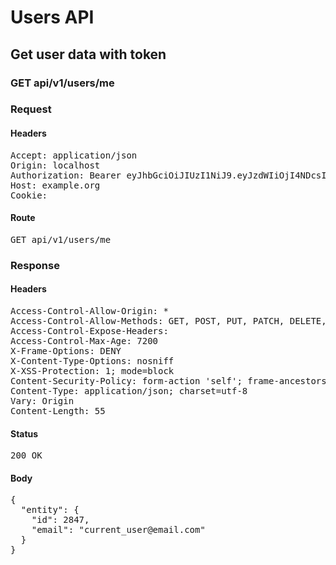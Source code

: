 # Users API

## Get user data with token

### GET api/v1/users/me
### Request

#### Headers

<pre>Accept: application/json
Origin: localhost
Authorization: Bearer eyJhbGciOiJIUzI1NiJ9.eyJzdWIiOjI4NDcsImlhdCI6MTU3NDk2MDM4MywiaXNzIjoiaHR0cDovL3d3dy5leGFtcGxlLmNvbSJ9.KQTqU7gN-4mN_oggkdtkmdVErUMaX7HG6SvKd6uAx9g
Host: example.org
Cookie: </pre>

#### Route

<pre>GET api/v1/users/me</pre>

### Response

#### Headers

<pre>Access-Control-Allow-Origin: *
Access-Control-Allow-Methods: GET, POST, PUT, PATCH, DELETE, OPTIONS, HEAD
Access-Control-Expose-Headers: 
Access-Control-Max-Age: 7200
X-Frame-Options: DENY
X-Content-Type-Options: nosniff
X-XSS-Protection: 1; mode=block
Content-Security-Policy: form-action &#39;self&#39;; frame-ancestors &#39;self&#39;; base-uri &#39;self&#39;; default-src &#39;none&#39;; script-src &#39;self&#39;; connect-src &#39;self&#39;; img-src &#39;self&#39; https: data:; style-src &#39;self&#39; &#39;unsafe-inline&#39; https:; font-src &#39;self&#39;; object-src &#39;none&#39;; plugin-types application/pdf; child-src &#39;self&#39;; frame-src &#39;self&#39;; media-src &#39;self&#39;
Content-Type: application/json; charset=utf-8
Vary: Origin
Content-Length: 55</pre>

#### Status

<pre>200 OK</pre>

#### Body

<pre>{
  "entity": {
    "id": 2847,
    "email": "current_user@email.com"
  }
}</pre>

